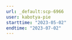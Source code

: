 ```yaml
---
url: _default:scp-6966
user: kabotya-pie
starttime: "2023-05-02"
endtime: "2023-07-02"
---
```

<reserve />